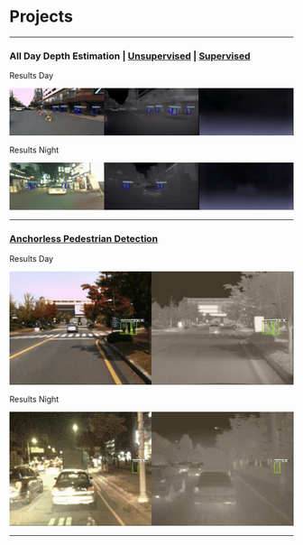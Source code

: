 # Projects

---
### All Day Depth Estimation | [Unsupervised](https://anushl9o5.github.io/unsup_depth) | [Supervised](https://anushl9o5.github.io/sup_depth)    
Results Day

![](gifs/un_day_depth.gif)

 Results Night

![](gifs/un_night_depth.gif)

--- 

### [Anchorless Pedestrian Detection](https://anushl9o5.github.io/pedestrian)
 Results Day

![](gifs/day_fcos.gif)


 Results Night

![](gifs/night_fcos.gif)

---